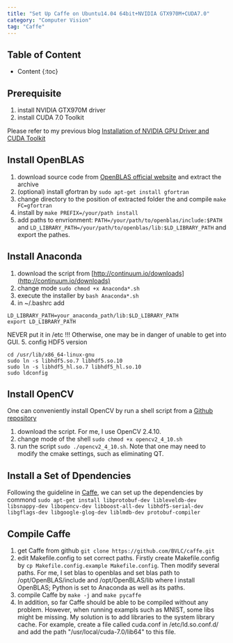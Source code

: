 ```yaml
---
title: "Set Up Caffe on Ubuntu14.04 64bit+NVIDIA GTX970M+CUDA7.0"
category: "Computer Vision"
tag: "Caffe"
---
```


## Table of Content ##

* Content
{:toc}

## Prerequisite ##

1. install NVIDIA GTX970M driver
2. install CUDA 7.0 Toolkit

Please refer to my previous blog [Installation of NVIDIA GPU Driver and CUDA Toolkit](http://joshua881228.webfactional.com/blog_installation-of-nvidia-gpu-driver-and-cuda-toolkit_54/)

## Install OpenBLAS ##

1. download source code from [OpenBLAS official website](http://www.openblas.net/) and extract the archive
2. (optional) install gfortran by `sudo apt-get install gfortran`
3. change directory to the position of extracted folder the and compile `make FC=gfortran`
4. install by `make PREFIX=/your/path install`
5. add paths to envrionment: `PATH=/your/path/to/openblas/include:$PATH` and `LD_LIBRARY_PATH=/your/path/to/openblas/lib:$LD_LIBRARY_PATH` and export the pathes.

## Install Anaconda ##

1. download the script from [http://continuum.io/downloads](http://continuum.io/downloads)
2. change mode `sudo chmod +x Anaconda*.sh`
3. execute the installer by `bash Anaconda*.sh`
4. in ~/.bashrc add

```shell
LD_LIBRARY_PATH=your_anaconda_path/lib:$LD_LIBRARY_PATH
export LD_LIBRARY_PATH
```
NEVER put it in /etc !!! Otherwise, one may be in danger of unable to get into GUI.
5. config HDF5 version

```shell
cd /usr/lib/x86_64-linux-gnu
sudo ln -s libhdf5.so.7 libhdf5.so.10
sudo ln -s libhdf5_hl.so.7 libhdf5_hl.so.10
sudo ldconfig
```

## Install OpenCV ##
One can conveniently install OpenCV by run a shell script from a [Github repository](https://github.com/jayrambhia/Install-OpenCV)

1. download the script. For me, I use OpenCV 2.4.10.
2. change mode of the shell `sudo chmod +x opencv2_4_10.sh`
3. run the script `sudo ./opencv2_4_10.sh`. Note that one may need to modify the cmake settings, such as eliminating QT.

## Install a Set of Dpendencies ##
Following the guideline in [Caffe](http://caffe.berkeleyvision.org/installation.html), we can set up the dependencies by commond `sudo apt-get install libprotobuf-dev libleveldb-dev libsnappy-dev libopencv-dev libboost-all-dev libhdf5-serial-dev libgflags-dev libgoogle-glog-dev liblmdb-dev protobuf-compiler`

## Compile Caffe ##

1. get Caffe from github `git clone https://github.com/BVLC/caffe.git`
2. edit Makefile.config to set correct paths. Firstly create Makefile.config by `cp Makefile.config.example Makefile.config`. Then modify several paths. For me, I set blas to openblas and set blas path to /opt/OpenBLAS/include and /opt/OpenBLAS/lib where I install OpenBLAS; Python is set to Anaconda as well as its paths.
3. compile Caffe by `make -j` and `make pycaffe`
4. In addition, so far Caffe should be able to be compiled without any problem. However, when running exampls such as MNIST, some libs might be missing. My solution is to  add libraries to the system library cache. For example, create a file called cuda.conf in /etc/ld.so.conf.d/ and add the path  "/usr/local/cuda-7.0/lib64" to this file.